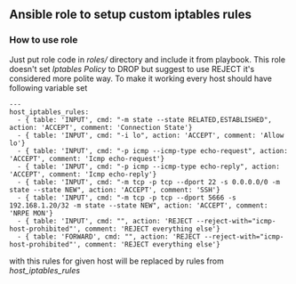 ## Ansible role to setup custom iptables rules

### How to use role

Just put role code in *roles/* directory and include it from playbook. This role doesn't set *Iptables Policy* to DROP but suggest to use REJECT it's considered more polite way. To make it working every host should have following variable set

````
---
host_iptables_rules:
  - { table: 'INPUT', cmd: "-m state --state RELATED,ESTABLISHED", action: 'ACCEPT', comment: 'Connection State'}
  - { table: 'INPUT', cmd: "-i lo", action: 'ACCEPT', comment: 'Allow lo'}
  - { table: 'INPUT', cmd: "-p icmp --icmp-type echo-request", action: 'ACCEPT', comment: 'Icmp echo-request'}
  - { table: 'INPUT', cmd: "-p icmp --icmp-type echo-reply", action: 'ACCEPT', comment: 'Icmp echo-reply'}
  - { table: 'INPUT', cmd: "-m tcp -p tcp --dport 22 -s 0.0.0.0/0 -m state --state NEW", action: 'ACCEPT', comment: 'SSH'}
  - { table: 'INPUT', cmd: "-m tcp -p tcp --dport 5666 -s 192.168.1.20/32 -m state --state NEW", action: 'ACCEPT', comment: 'NRPE MON'}
  - { table: 'INPUT', cmd: "", action: 'REJECT --reject-with="icmp-host-prohibited"', comment: 'REJECT everything else'}
  - { table: 'FORWARD', cmd: "", action: 'REJECT --reject-with="icmp-host-prohibited"', comment: 'REJECT everything else'}
````

with this rules for given host will be replaced by rules from _host_iptables_rules_
